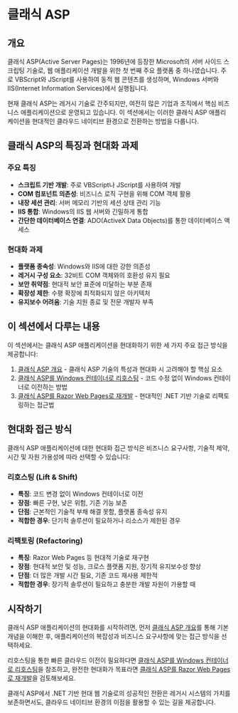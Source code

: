 # 클래식 ASP

## 개요

클래식 ASP(Active Server Pages)는 1996년에 등장한 Microsoft의 서버 사이드 스크립팅 기술로, 웹 애플리케이션 개발을 위한 첫 번째 주요 플랫폼 중 하나였습니다. 주로 VBScript와 JScript를 사용하여 동적 웹 콘텐츠를 생성하며, Windows 서버와 IIS(Internet Information Services)에서 실행됩니다.

현재 클래식 ASP는 레거시 기술로 간주되지만, 여전히 많은 기업과 조직에서 핵심 비즈니스 애플리케이션으로 운영되고 있습니다. 이 섹션에서는 이러한 클래식 ASP 애플리케이션을 현대적인 클라우드 네이티브 환경으로 전환하는 방법을 다룹니다.

## 클래식 ASP의 특징과 현대화 과제

### 주요 특징

- **스크립트 기반 개발**: 주로 VBScript나 JScript를 사용하여 개발
- **COM 컴포넌트 의존성**: 비즈니스 로직 구현을 위해 COM 객체 활용
- **내장 세션 관리**: 서버 메모리 기반의 세션 상태 관리 기능
- **IIS 통합**: Windows의 IIS 웹 서버와 긴밀하게 통합
- **간단한 데이터베이스 연결**: ADO(ActiveX Data Objects)를 통한 데이터베이스 액세스

### 현대화 과제

- **플랫폼 종속성**: Windows와 IIS에 대한 강한 의존성
- **레거시 구성 요소**: 32비트 COM 객체와의 호환성 유지 필요
- **보안 취약점**: 현대적 보안 표준에 미달하는 부분 존재
- **확장성 제한**: 수평 확장에 최적화되지 않은 아키텍처
- **유지보수 어려움**: 기술 지원 종료 및 전문 개발자 부족

## 이 섹션에서 다루는 내용

이 섹션에서는 클래식 ASP 애플리케이션을 현대화하기 위한 세 가지 주요 접근 방식을 제공합니다:

1. [클래식 ASP 개요](./01-classic-asp.md) - 클래식 ASP 기술의 특성과 현대화 시 고려해야 할 핵심 요소
2. [클래식 ASP를 Windows 컨테이너로 리호스팅](./02-lift-and-shift-classic-asp.md) - 코드 수정 없이 Windows 컨테이너로 이전하는 방법
3. [클래식 ASP를 Razor Web Pages로 재개발](./03-refactor-classic-asp.md) - 현대적인 .NET 기반 기술로 리팩토링하는 접근법

## 현대화 접근 방식

클래식 ASP 애플리케이션에 대한 현대화 접근 방식은 비즈니스 요구사항, 기술적 제약, 시간 및 자원 가용성에 따라 선택할 수 있습니다:

### 리호스팅 (Lift & Shift)

- **특징**: 코드 변경 없이 Windows 컨테이너로 이전
- **장점**: 빠른 구현, 낮은 위험, 기존 기능 보존
- **단점**: 근본적인 기술적 부채 해결 못함, 플랫폼 종속성 유지
- **적합한 경우**: 단기적 솔루션이 필요하거나 리소스가 제한된 경우

### 리팩토링 (Refactoring)

- **특징**: Razor Web Pages 등 현대적 기술로 재구현
- **장점**: 현대적 보안 및 성능, 크로스 플랫폼 지원, 장기적 유지보수성 향상
- **단점**: 더 많은 개발 시간 필요, 기존 코드 재사용 제한적
- **적합한 경우**: 장기적 솔루션이 필요하고 충분한 개발 자원이 가용할 때

## 시작하기

클래식 ASP 애플리케이션의 현대화를 시작하려면, 먼저 [클래식 ASP 개요](./01-classic-asp.md)를 통해 기본 개념을 이해한 후, 애플리케이션의 복잡성과 비즈니스 요구사항에 맞는 접근 방식을 선택하세요.

리호스팅을 통한 빠른 클라우드 이전이 필요하다면 [클래식 ASP를 Windows 컨테이너로 리호스팅](./02-lift-and-shift-classic-asp.md)을 참조하고, 완전한 현대화가 목표라면 [클래식 ASP를 Razor Web Pages로 재개발](./03-refactor-classic-asp.md)을 검토해보세요.

클래식 ASP에서 .NET 기반 현대 웹 기술로의 성공적인 전환은 레거시 시스템의 가치를 보존하면서도, 클라우드 네이티브 환경의 이점을 활용할 수 있는 길을 제공합니다.
